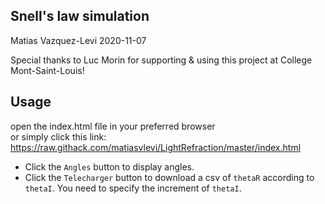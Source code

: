 Snell's law simulation
-----------------------
Matias Vazquez-Levi 2020-11-07

Special thanks to Luc Morin for supporting & using this project at College Mont-Saint-Louis!

Usage
--------
open the index.html file in your preferred browser <br />or simply click this link: https://raw.githack.com/matiasvlevi/LightRefraction/master/index.html

* Click the `Angles` button to display angles.
* Click the `Telecharger` button to download a csv of `thetaR` according to `thetaI`. You need to specify the increment of `thetaI`.
